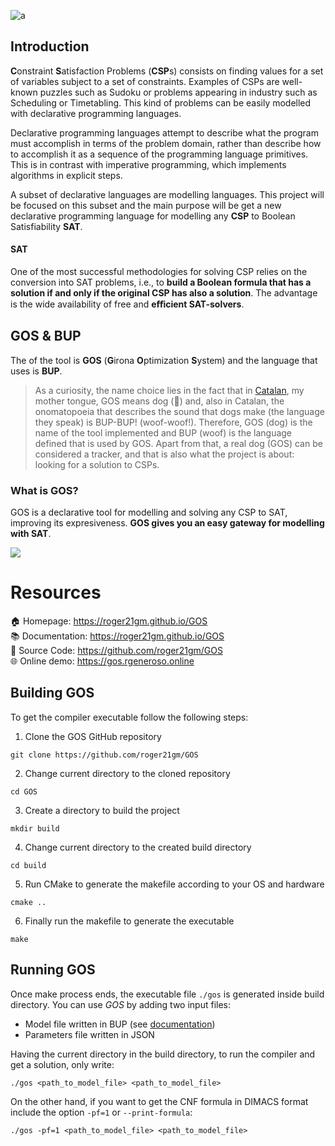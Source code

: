 ![a](https://i.imgur.com/dqq0PTd.png)

## Introduction

**C**onstraint **S**atisfaction Problems \(**CSP**s\) consists on finding values for a set of variables subject to a set of constraints. Examples of CSPs are well-known puzzles such as Sudoku or problems appearing in industry such as Scheduling or Timetabling. This kind of problems can be easily modelled with declarative programming languages.

Declarative programming languages attempt to describe what the program must accomplish in terms of the problem domain, rather than describe how to accomplish it as a sequence of the programming language primitives. This is in contrast with imperative programming, which implements algorithms in explicit steps.

A subset of declarative languages are modelling languages. This project will be focused on this subset and the main purpose will be get a new declarative programming language for modelling any **CSP** to Boolean Satisfiability **SAT**.

#### SAT

One of the most successful methodologies for solving CSP relies on the conversion into SAT problems, i.e., to **build a Boolean formula that has a solution if and only if the original CSP has also a solution**. The advantage is the wide availability of free and **eﬀicient SAT-solvers**.

## GOS & BUP

The of the tool is **GOS** \(**G**irona **O**ptimization **S**ystem\) and the language that uses is **BUP**.

> As a curiosity, the name choice lies in the fact that in [Catalan](https://en.wikipedia.org/wiki/Catalan_language), my mother tongue, GOS means dog (:dog:) and, also in Catalan, the onomatopoeia that describes the sound that dogs make \(the language they speak\) is BUP-BUP! \(woof-woof!\). Therefore, GOS \(dog\) is the name of the tool implemented and BUP \(woof\) is the language defined that is used by GOS. Apart from that, a real dog \(GOS\) can be considered a tracker, and that is also what the project is about: looking for a solution to CSPs.

### What is GOS?

GOS is a declarative tool for modelling and solving any CSP to SAT, improving its expresiveness. **GOS gives you an easy gateway for modelling with SAT**.

![](https://i.imgur.com/orO0kZ8.jpg)

# Resources

:house: Homepage: https://roger21gm.github.io/GOS <br/>
:books: Documentation: https://roger21gm.github.io/GOS <br/>
:file_folder: Source Code: https://github.com/roger21gm/GOS <br/>
:globe_with_meridians: Online demo: https://gos.rgeneroso.online <br/>

## Building GOS

To get the compiler executable follow the following steps:

1. Clone the GOS GitHub repository
```
git clone https://github.com/roger21gm/GOS
```
2. Change current directory to the cloned repository
```
cd GOS
```
3. Create a directory to build the project
```
mkdir build
```
4. Change current directory to the created build directory
```
cd build
```
5. Run CMake to generate the makefile according to your OS and hardware
```
cmake ..
```
6. Finally run the makefile to generate the executable
```
make
```

## Running GOS

Once make process ends, the executable file `./gos` is generated inside build directory. You can use *GOS* by adding two input files:
- Model file written in BUP (see [documentation](https://roger21gm.github.io/GOS))
- Parameters file written in JSON 

Having the current directory in the build directory, to run the compiler and get a solution, only write:
```
./gos <path_to_model_file> <path_to_model_file>
```

On the other hand, if you want to get the CNF formula in DIMACS format include the option `-pf=1` or `--print-formula`:
```
./gos -pf=1 <path_to_model_file> <path_to_model_file>
```
